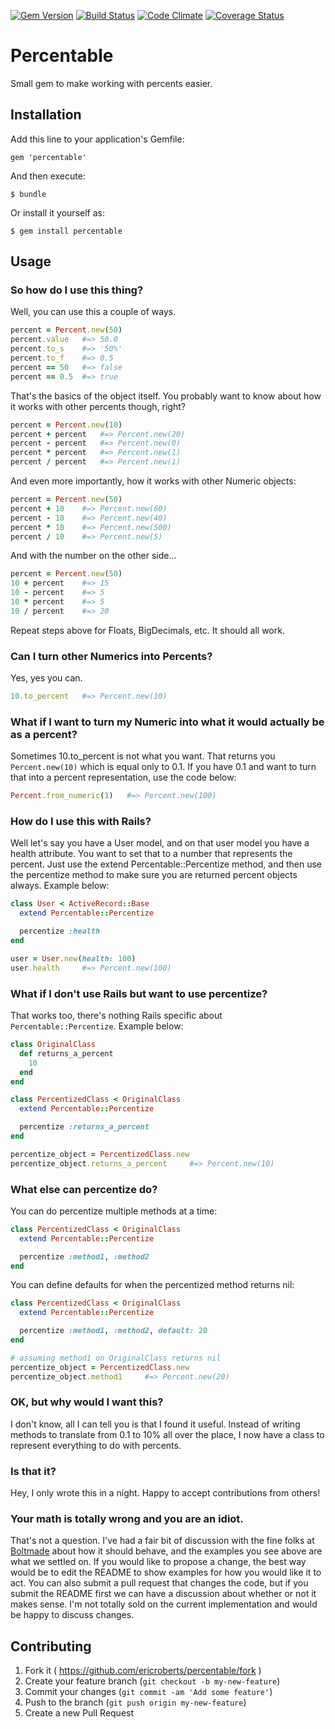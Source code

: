 [![Gem Version](https://badge.fury.io/rb/percentable.png)](http://badge.fury.io/rb/percentable)
[![Build Status](https://travis-ci.org/ericroberts/percentable.png?branch=master)](https://travis-ci.org/ericroberts/percentable)
[![Code Climate](https://codeclimate.com/github/ericroberts/percentable.png)](https://codeclimate.com/github/ericroberts/percentable)
[![Coverage Status](https://coveralls.io/repos/ericroberts/percentable/badge.png?branch=master)](https://coveralls.io/r/ericroberts/percentable?branch=master)

# Percentable

Small gem to make working with percents easier.

## Installation

Add this line to your application's Gemfile:

    gem 'percentable'

And then execute:

    $ bundle

Or install it yourself as:

    $ gem install percentable

## Usage

### So how do I use this thing?

Well, you can use this a couple of ways.

``` ruby
percent = Percent.new(50)
percent.value   #=> 50.0
percent.to_s    #=> '50%'
percent.to_f    #=> 0.5
percent == 50   #=> false
percent == 0.5  #=> true
```

That's the basics of the object itself. You probably want to know about how it works with other percents though, right?

``` ruby
percent = Percent.new(10)
percent + percent   #=> Percent.new(20)
percent - percent   #=> Percent.new(0)
percent * percent   #=> Percent.new(1)
percent / percent   #=> Percent.new(1)
```

And even more importantly, how it works with other Numeric objects:

``` ruby
percent = Percent.new(50)
percent + 10    #=> Percent.new(60)
percent - 10    #=> Percent.new(40)
percent * 10    #=> Percent.new(500)
percent / 10    #=> Percent.new(5)
```

And with the number on the other side...

``` ruby
percent = Percent.new(50)
10 + percent    #=> 15
10 - percent    #=> 5
10 * percent    #=> 5
10 / percent    #=> 20
```

Repeat steps above for Floats, BigDecimals, etc. It should all work.

### Can I turn other Numerics into Percents?

Yes, yes you can.

``` ruby
10.to_percent   #=> Percent.new(10)
```

### What if I want to turn my Numeric into what it would actually be as a percent?

Sometimes 10.to_percent is not what you want. That returns you `Percent.new(10)` which is equal only to 0.1. If you have 0.1 and want to turn that into a percent representation, use the code below:

``` ruby
Percent.from_numeric(1)   #=> Percent.new(100)
```

### How do I use this with Rails?

Well let's say you have a User model, and on that user model you have a health attribute. You want to set that to a number that represents the percent. Just use the extend Percentable::Percentize method, and then use the percentize method to make sure you are returned percent objects always. Example below:

``` ruby
class User < ActiveRecord::Base
  extend Percentable::Percentize

  percentize :health
end

user = User.new(health: 100)
user.health     #=> Percent.new(100)
```

### What if I don't use Rails but want to use percentize?

That works too, there's nothing Rails specific about `Percentable::Percentize`. Example below:

``` ruby
class OriginalClass
  def returns_a_percent
    10
  end
end

class PercentizedClass < OriginalClass
  extend Percentable::Percentize

  percentize :returns_a_percent
end

percentize_object = PercentizedClass.new
percentize_object.returns_a_percent     #=> Percent.new(10)
```

### What else can percentize do?

You can do percentize multiple methods at a time:

``` ruby
class PercentizedClass < OriginalClass
  extend Percentable::Percentize

  percentize :method1, :method2
end
```

You can define defaults for when the percentized method returns nil:

``` ruby
class PercentizedClass < OriginalClass
  extend Percentable::Percentize

  percentize :method1, :method2, default: 20
end

# assuming method1 on OriginalClass returns nil
percentize_object = PercentizedClass.new
percentize_object.method1     #=> Percent.new(20)
```

### OK, but why would I want this?

I don't know, all I can tell you is that I found it useful. Instead of writing methods to translate from 0.1 to 10% all over the place, I now have a class to represent everything to do with percents.

### Is that it?

Hey, I only wrote this in a night. Happy to accept contributions from others!

### Your math is totally wrong and you are an idiot.

That's not a question. I've had a fair bit of discussion with the fine folks at [Boltmade](http://www.boltmade.com) about how it should behave, and the examples you see above are what we settled on. If you would like to propose a change, the best way would be to edit the README to show examples for how you would like it to act. You can also submit a pull request that changes the code, but if you submit the README first we can have a discussion about whether or not it makes sense. I'm not totally sold on the current implementation and would be happy to discuss changes.

## Contributing

1. Fork it ( https://github.com/ericroberts/percentable/fork )
2. Create your feature branch (`git checkout -b my-new-feature`)
3. Commit your changes (`git commit -am 'Add some feature'`)
4. Push to the branch (`git push origin my-new-feature`)
5. Create a new Pull Request
